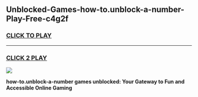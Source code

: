 
## Unblocked-Games-how-to.unblock-a-number-Play-Free-c4g2f
<h3>
<a href="https://premium76.site?title=how-to.unblock-a-number&ref=18A1">CLICK TO PLAY</a></h3>
<hr>

<h3>
<a href="https://premium76.site?title=how-to.unblock-a-number&ref=18A1">CLICK 2 PLAY</a>
  
</h3>

<a href="https://premium76.site?title=how-to.unblock-a-number&ref=18A1"><img src="https://clearcache.store/games.png"></a>


**how-to.unblock-a-number games unblocked: Your Gateway to Fun and Accessible Online Gaming**
